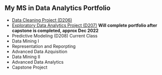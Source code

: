 ## My MS in Data Analytics Portfolio

- [Data Cleaning Project (D206)](https://github.com/jasonewillis/D206DataCleaning)
- [Exploratory Data Analytics Project (D207)](https://github.com/jasonewillis/D207ExploratoryDataAnalytics)
**Will complete portfolio after capstone is completed, approx Dec 2022**
- Predictive Modeling (D208) Current Class
- Data Mining I
- Representation and Reporpting
- Advanced Data Azquisition
- Data Mining II
- Advanced Data Analytics
- Capstone Project
